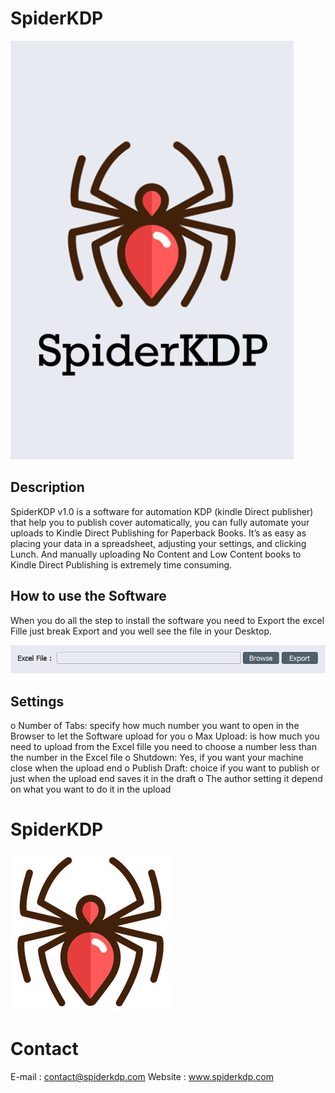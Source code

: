  # SpiderKDP   
![](Screenshot/cover.png)

 ## Description
SpiderKDP v1.0 is a software for automation KDP (kindle Direct publisher) that help you to publish cover automatically, you can fully automate your uploads to Kindle Direct Publishing for Paperback Books.
It’s as easy as placing your data in a spreadsheet, adjusting your settings, and clicking Lunch.
And manually uploading No Content and Low Content books to Kindle Direct Publishing is extremely time consuming.

## How to use the Software 

When you do all the step to install the software you need to Export the excel Fille just break Export and you well see the file in your Desktop.
  
![](Screenshot/Import_Export.PNG)


## Settings
  
o	Number of Tabs: specify how much number you want to open in the Browser to let the Software upload for you
o	Max Upload: is how much you need to upload from the Excel fille you need to choose a number less than the number in the Excel file
o	Shutdown: Yes, if you want your machine close when the upload end
o	Publish Draft: choice if you want to publish or just when the upload end saves it in the draft
o	The author setting it depend on what you want to do it in the upload

# SpiderKDP  
![](Screenshot/logo_desktop.png) 

# Contact
E-mail : contact@spiderkdp.com
Website : www.spiderkdp.com

